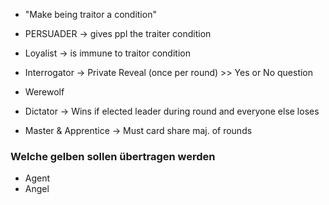 - "Make being traitor a condition"
- PERSUADER -> gives ppl the traiter condition
- Loyalist -> is immune to traitor condition

- Interrogator -> Private Reveal (once per round) >> Yes or No question 
- Werewolf
- Dictator -> Wins if elected leader during round and everyone else loses
- Master & Apprentice -> Must card share maj. of rounds




### Welche gelben sollen übertragen werden
- Agent
- Angel